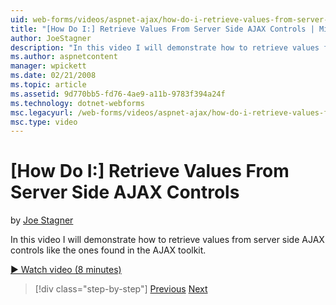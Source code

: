 ```yaml
---
uid: web-forms/videos/aspnet-ajax/how-do-i-retrieve-values-from-server-side-ajax-controls
title: "[How Do I:] Retrieve Values From Server Side AJAX Controls | Microsoft Docs"
author: JoeStagner
description: "In this video I will demonstrate how to retrieve values from server side AJAX controls like the ones found in the AJAX toolkit."
ms.author: aspnetcontent
manager: wpickett
ms.date: 02/21/2008
ms.topic: article
ms.assetid: 9d770bb5-fd76-4ae9-a11b-9783f394a24f
ms.technology: dotnet-webforms
msc.legacyurl: /web-forms/videos/aspnet-ajax/how-do-i-retrieve-values-from-server-side-ajax-controls
msc.type: video
---
```

[How Do I:] Retrieve Values From Server Side AJAX Controls
====================
by [Joe Stagner](https://github.com/JoeStagner)

In this video I will demonstrate how to retrieve values from server side AJAX controls like the ones found in the AJAX toolkit.

[&#9654; Watch video (8 minutes)](https://channel9.msdn.com/Blogs/ASP-NET-Site-Videos/how-do-i-retrieve-values-from-server-side-ajax-controls)

> [!div class="step-by-step"]
> [Previous](how-do-i-associate-ajax-client-behavior-with-an-aspnet-server-control.md)
> [Next](two-simple-techniques-for-triggering-updates-to-update-panels.md)
